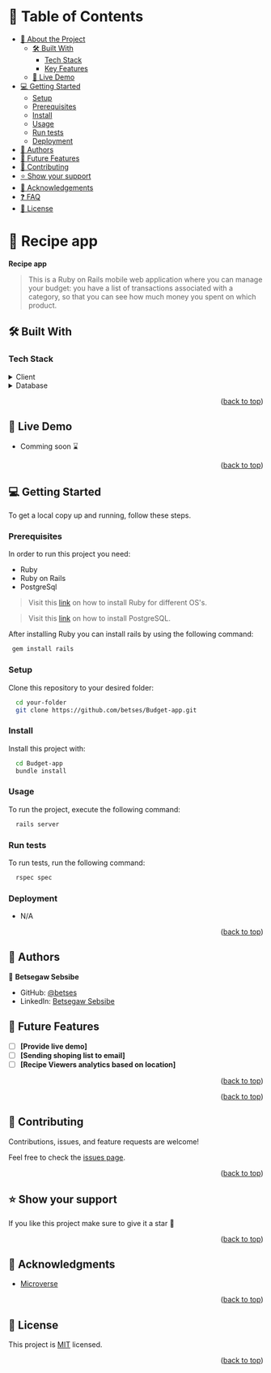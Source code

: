 <!-- TABLE OF CONTENTS -->

# 📗 Table of Contents

- [📖 About the Project](#about-project)
  - [🛠 Built With](#built-with)
    - [Tech Stack](#tech-stack)
    - [Key Features](#key-features)
  - [🚀 Live Demo](#live-demo)
- [💻 Getting Started](#getting-started)
  - [Setup](#setup)
  - [Prerequisites](#prerequisites)
  - [Install](#install)
  - [Usage](#usage)
  - [Run tests](#run-tests)
  - [Deployment](#triangular_flag_on_post-deployment)
- [👥 Authors](#authors)
- [🔭 Future Features](#future-features)
- [🤝 Contributing](#contributing)
- [⭐️ Show your support](#support)
- [🙏 Acknowledgements](#acknowledgements)
- [❓ FAQ](#faq)
- [📝 License](#license)

<!-- PROJECT DESCRIPTION -->

# 📖 Recipe app <a name="about-project"></a>

**Recipe app** 
> This is a Ruby on Rails mobile web application where you can manage your budget: you have a list of transactions associated with a category, so that you can see how much money you spent on which product.

## 🛠 Built With <a name="built-with"></a>

### Tech Stack <a name="tech-stack"></a>

<details>
  <summary>Client</summary>
  <ul>
    <li><a href="https://rubyonrails.org/">Ruby on Rails</a></li>
  </ul>
</details>

<details>
<summary>Database</summary>
  <ul>
    <li><a href="https://www.postgresql.org/">PostgreSQL</a></li>
  </ul>
</details>

<!-- Features -->

<p align="right">(<a href="#readme-top">back to top</a>)</p>

<!-- LIVE DEMO -->

## 🚀 Live Demo <a name="live-demo"></a>

- Comming soon ⌛

<p align="right">(<a href="#readme-top">back to top</a>)</p>

<!-- GETTING STARTED -->

## 💻 Getting Started <a name="getting-started"></a>

To get a local copy up and running, follow these steps.

### Prerequisites

In order to run this project you need:
- Ruby
- Ruby on Rails
- PostgreSql

> Visit this [link](https://www.ruby-lang.org/en/documentation/installation/) on how to install Ruby for different OS's.

> Visit this [link](https://www.postgresql.org/download/) on how to install PostgreSQL.

After installing Ruby you can install rails by using the following command:

```sh
 gem install rails
```


### Setup

Clone this repository to your desired folder:


```sh
  cd your-folder
  git clone https://github.com/betses/Budget-app.git
```

### Install

Install this project with:

```sh
  cd Budget-app
  bundle install
```

### Usage

To run the project, execute the following command:


```sh
  rails server
```

### Run tests

To run tests, run the following command:
```sh
  rspec spec
```
<!--
Example command:

```sh
  bin/rails test test/models/article_test.rb
```
--->

### Deployment

- N/A

<!--
Example:

```sh

```
 -->

<p align="right">(<a href="#readme-top">back to top</a>)</p>

<!-- AUTHORS -->

## 👥 Authors <a name="authors"></a>

👤 **Betsegaw Sebsibe**

- GitHub: [@betses](https://github.com/betses)
- LinkedIn: [Betsegaw Sebsibe](https://www.linkedin.com/in/betsegaw-sebsibe/)


## 🔭 Future Features <a name="future-features"></a>

- [ ] **[Provide live demo]**
- [ ] **[Sending shoping list to email]**
- [ ] **[Recipe Viewers analytics based on location]**

<p align="right">(<a href="#readme-top">back to top</a>)</p>

<p align="right">(<a href="#readme-top">back to top</a>)</p>

<!-- CONTRIBUTING -->

## 🤝 Contributing <a name="contributing"></a>

Contributions, issues, and feature requests are welcome!

Feel free to check the [issues page](../../issues/).

<p align="right">(<a href="#readme-top">back to top</a>)</p>

<!-- SUPPORT -->

## ⭐️ Show your support <a name="support"></a>

If you like this project make sure to give it a star 🌟

<p align="right">(<a href="#readme-top">back to top</a>)</p>

<!-- ACKNOWLEDGEMENTS -->

## 🙏 Acknowledgments <a name="acknowledgements"></a>

- [Microverse](https://www.microverse.org/)

<p align="right">(<a href="#readme-top">back to top</a>)</p>

<!-- LICENSE -->

## 📝 License <a name="license"></a>

This project is [MIT](./MIT.md) licensed.

<p align="right">(<a href="#readme-top">back to top</a>)</p>
